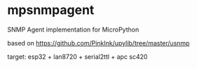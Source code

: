 # mpsnmpagent
SNMP Agent implementation for MicroPython

based on https://github.com/PinkInk/upylib/tree/master/usnmp

target: esp32 + lan8720 + serial2ttl + apc sc420


